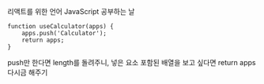 리액트를 위한 언어 JavaScript 공부하는 날

```
function useCalculator(apps) {
    apps.push('Calculator');
    return apps;
}
```
push만 한다면 length를 돌려주니, 넣은 요소 포함된 배열을 보고 싶다면 return apps 다시금 해주기
